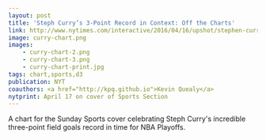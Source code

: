 ```yaml
---
layout: post
title: 'Steph Curry’s 3-Point Record in Context: Off the Charts'
link: http://www.nytimes.com/interactive/2016/04/16/upshot/stephen-curry-golden-state-warriors-3-pointers.html
image: curry-chart.png
images:
    - curry-chart-2.png
    - curry-chart-3.png
    - curry-chart-print.jpg
tags: chart,sports,d3
publication: NYT
coauthors: <a href="http://kpq.github.io">Kevin Quealy</a>
nytprint: April 17 on cover of Sports Section
---
```


A chart for the Sunday Sports cover celebrating Steph Curry's incredible three-point field goals record in time for NBA Playoffs.

